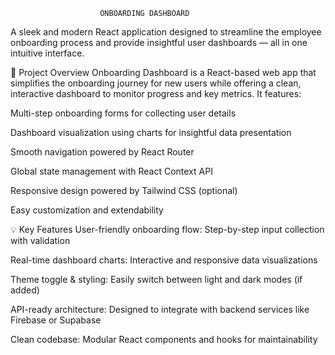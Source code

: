                         ONBOARDING DASHBOARD
A sleek and modern React application designed to streamline the employee onboarding process and provide insightful user dashboards — all in one intuitive interface.

🚀 Project Overview
Onboarding Dashboard is a React-based web app that simplifies the onboarding journey for new users while offering a clean, interactive dashboard to monitor progress and key metrics. It features:

Multi-step onboarding forms for collecting user details

Dashboard visualization using charts for insightful data presentation

Smooth navigation powered by React Router

Global state management with React Context API

Responsive design powered by Tailwind CSS (optional)

Easy customization and extendability

💡 Key Features
User-friendly onboarding flow: Step-by-step input collection with validation

Real-time dashboard charts: Interactive and responsive data visualizations

Theme toggle & styling: Easily switch between light and dark modes (if added)

API-ready architecture: Designed to integrate with backend services like Firebase or Supabase

Clean codebase: Modular React components and hooks for maintainability